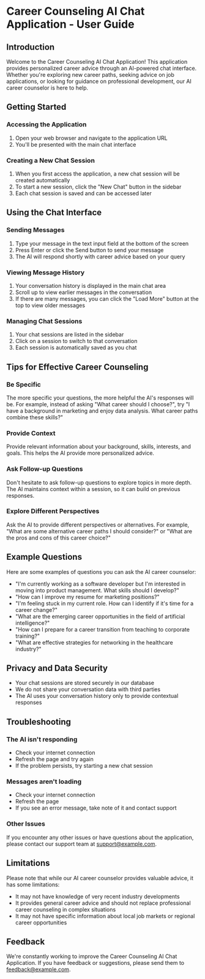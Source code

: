 # Career Counseling AI Chat Application - User Guide

## Introduction

Welcome to the Career Counseling AI Chat Application! This application provides personalized career advice through an AI-powered chat interface. Whether you're exploring new career paths, seeking advice on job applications, or looking for guidance on professional development, our AI career counselor is here to help.

## Getting Started

### Accessing the Application

1. Open your web browser and navigate to the application URL
2. You'll be presented with the main chat interface

### Creating a New Chat Session

1. When you first access the application, a new chat session will be created automatically
2. To start a new session, click the "New Chat" button in the sidebar
3. Each chat session is saved and can be accessed later

## Using the Chat Interface

### Sending Messages

1. Type your message in the text input field at the bottom of the screen
2. Press Enter or click the Send button to send your message
3. The AI will respond shortly with career advice based on your query

### Viewing Message History

1. Your conversation history is displayed in the main chat area
2. Scroll up to view earlier messages in the conversation
3. If there are many messages, you can click the "Load More" button at the top to view older messages

### Managing Chat Sessions

1. Your chat sessions are listed in the sidebar
2. Click on a session to switch to that conversation
3. Each session is automatically saved as you chat

## Tips for Effective Career Counseling

### Be Specific

The more specific your questions, the more helpful the AI's responses will be. For example, instead of asking "What career should I choose?", try "I have a background in marketing and enjoy data analysis. What career paths combine these skills?"

### Provide Context

Provide relevant information about your background, skills, interests, and goals. This helps the AI provide more personalized advice.

### Ask Follow-up Questions

Don't hesitate to ask follow-up questions to explore topics in more depth. The AI maintains context within a session, so it can build on previous responses.

### Explore Different Perspectives

Ask the AI to provide different perspectives or alternatives. For example, "What are some alternative career paths I should consider?" or "What are the pros and cons of this career choice?"

## Example Questions

Here are some examples of questions you can ask the AI career counselor:

- "I'm currently working as a software developer but I'm interested in moving into product management. What skills should I develop?"
- "How can I improve my resume for marketing positions?"
- "I'm feeling stuck in my current role. How can I identify if it's time for a career change?"
- "What are the emerging career opportunities in the field of artificial intelligence?"
- "How can I prepare for a career transition from teaching to corporate training?"
- "What are effective strategies for networking in the healthcare industry?"

## Privacy and Data Security

- Your chat sessions are stored securely in our database
- We do not share your conversation data with third parties
- The AI uses your conversation history only to provide contextual responses

## Troubleshooting

### The AI isn't responding

- Check your internet connection
- Refresh the page and try again
- If the problem persists, try starting a new chat session

### Messages aren't loading

- Check your internet connection
- Refresh the page
- If you see an error message, take note of it and contact support

### Other Issues

If you encounter any other issues or have questions about the application, please contact our support team at support@example.com.

## Limitations

Please note that while our AI career counselor provides valuable advice, it has some limitations:

- It may not have knowledge of very recent industry developments
- It provides general career advice and should not replace professional career counseling in complex situations
- It may not have specific information about local job markets or regional career opportunities

## Feedback

We're constantly working to improve the Career Counseling AI Chat Application. If you have feedback or suggestions, please send them to feedback@example.com.